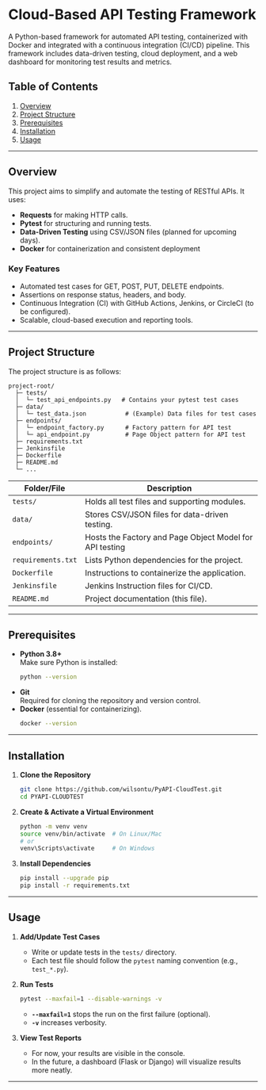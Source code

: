 # Cloud-Based API Testing Framework

A Python-based framework for automated API testing, containerized with Docker and integrated with a continuous integration (CI/CD) pipeline. This framework includes data-driven testing, cloud deployment, and a web dashboard for monitoring test results and metrics.

## Table of Contents
1. [Overview](#overview)  
2. [Project Structure](#project-structure)  
3. [Prerequisites](#prerequisites)  
4. [Installation](#installation)  
5. [Usage](#usage)  

---

## Overview
This project aims to simplify and automate the testing of RESTful APIs. It uses:
- **Requests** for making HTTP calls.
- **Pytest** for structuring and running tests.
- **Data-Driven Testing** using CSV/JSON files (planned for upcoming days).
- **Docker** for containerization and consistent deployment

### Key Features
- Automated test cases for GET, POST, PUT, DELETE endpoints.
- Assertions on response status, headers, and body.
- Continuous Integration (CI) with GitHub Actions, Jenkins, or CircleCI (to be configured).
- Scalable, cloud-based execution and reporting tools.

---

## Project Structure
The project structure is as follows:

````````````
project-root/
  ├─ tests/
  │  └─ test_api_endpoints.py   # Contains your pytest test cases
  ├─ data/
  │  └─ test_data.json           # (Example) Data files for test cases
  ├─ endpoints/
  │  └─ endpoint_factory.py      # Factory pattern for API test
  │  └─ api_endpoint.py          # Page Object pattern for API test
  ├─ requirements.txt
  ├─ Jenkinsfile
  ├─ Dockerfile
  ├─ README.md
  └─ ...
````````````

| Folder/File        | Description                                               |
|--------------------|-----------------------------------------------------------|
| `tests/`           | Holds all test files and supporting modules.             |
| `data/`            | Stores CSV/JSON files for data-driven testing.           |
| `endpoints/`       | Hosts the Factory and Page Object Model for API testing  |
| `requirements.txt` | Lists Python dependencies for the project.               |
| `Dockerfile`       | Instructions to containerize the application.            |
| `Jenkinsfile`      | Jenkins Instruction files for CI/CD.                     |
| `README.md`        | Project documentation (this file).                       |

---

## Prerequisites
- **Python 3.8+**  
  Make sure Python is installed:  
  ````````````bash
  python --version
  ````````````
- **Git**  
  Required for cloning the repository and version control.
- **Docker** (essential for containerizing).  
  ````````````bash
  docker --version
  ````````````

---

## Installation

1. **Clone the Repository**  
   ````````````bash
   git clone https://github.com/wilsontu/PyAPI-CloudTest.git
   cd PYAPI-CLOUDTEST
   ````````````

2. **Create & Activate a Virtual Environment**  
   ````````````bash
   python -m venv venv
   source venv/bin/activate  # On Linux/Mac
   # or
   venv\Scripts\activate     # On Windows
   ````````````

3. **Install Dependencies**  
   ````````````bash
   pip install --upgrade pip
   pip install -r requirements.txt
   ````````````

---

## Usage

1. **Add/Update Test Cases**
   - Write or update tests in the `tests/` directory.
   - Each test file should follow the `pytest` naming convention (e.g., `test_*.py`).

2. **Run Tests**  
   ````````````bash
   pytest --maxfail=1 --disable-warnings -v
   ````````````
   - **`--maxfail=1`** stops the run on the first failure (optional).
   - **`-v`** increases verbosity.

3. **View Test Reports**
   - For now, your results are visible in the console.
   - In the future, a dashboard (Flask or Django) will visualize results more neatly.

---

